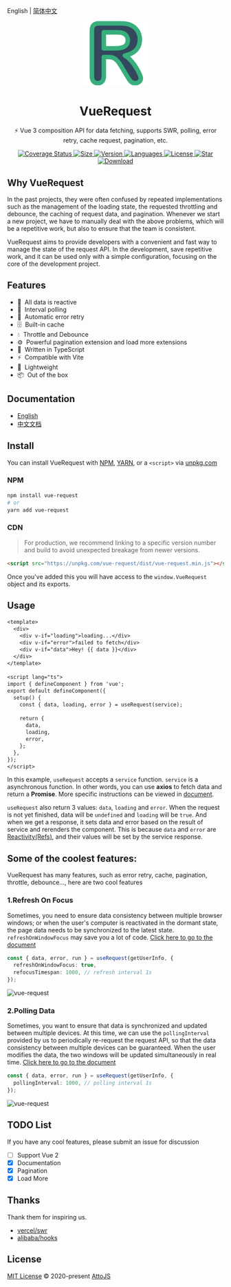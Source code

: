 English | [简体中文](README-zh_CN.md)

<p align="center">
  <a href="https://www.attojs.org">
    <img
      width="150"
      src="https://raw.githubusercontent.com/AttoJS/art/master/vue-request-logo.png"
      alt="VueRequest logo"
    />
  </a>
</p>
<h1 align="center">VueRequest</h1>
<div align="center">
  <p align="center">⚡️ Vue 3 composition API for data fetching, supports SWR, polling, error retry, cache request, pagination, etc.</p>
  <a href="https://codecov.io/github/attojs/vue-request?branch=master">
    <img
      src="https://img.shields.io/codecov/c/github/attojs/vue-request?token=NW2XVQWGPP"
      alt="Coverage Status"
    />
  </a>
  <a href="https://www.npmjs.com/package/vue-request">
    <img src="https://img.shields.io/bundlephobia/minzip/vue-request/latest" alt="Size" />
  </a>
  <a href="https://www.npmjs.com/package/vue-request">
    <img src="https://img.shields.io/npm/v/vue-request" alt="Version" />
  </a>
  <a href="https://www.npmjs.com/package/vue-request">
    <img src="https://img.shields.io/github/languages/top/attojs/vue-request" alt="Languages" />
  </a>
  <a href="https://www.npmjs.com/package/vue-request">
    <img src="https://img.shields.io/npm/l/vue-request" alt="License" />
  </a>
  <a href="https://github.com/AttoJS/vue-request/stargazers">
    <img src="https://img.shields.io/github/stars/attojs/vue-request" alt="Star" />
  </a>
  <a href="https://www.npmjs.com/package/vue-request">
    <img src="https://img.shields.io/npm/dm/vue-request" alt="Download" />
  </a>
</div>

## Why VueRequest

In the past projects, they were often confused by repeated implementations such as the management of the loading state, the requested throttling and debounce, the caching of request data, and pagination. Whenever we start a new project, we have to manually deal with the above problems, which will be a repetitive work, but also to ensure that the team is consistent.

VueRequest aims to provide developers with a convenient and fast way to manage the state of the request API. In the development, save repetitive work, and it can be used only with a simple configuration, focusing on the core of the development project.

## Features

- 🚀 &nbsp;All data is reactive
- 🔄 &nbsp;Interval polling
- 🤖 &nbsp;Automatic error retry
- 🗄 &nbsp;Built-in cache
- 💧 &nbsp;Throttle and Debounce
- ⚙️ &nbsp;Powerful pagination extension and load more extensions
- 📠 &nbsp;Written in TypeScript
- ⚡️ &nbsp;Compatible with Vite
- 🍃 &nbsp;Lightweight
- 📦 &nbsp;Out of the box

## Documentation

- [English](https://www.attojs.org/)
- [中文文档](https://www.attojs.com/)

## Install

You can install VueRequest with [NPM](https://www.npmjs.com/), [YARN](https://yarnpkg.com/), or a `<script>` via [unpkg.com](https://unpkg.com/)

### NPM

```sh
npm install vue-request
# or
yarn add vue-request
```

### CDN

> For production, we recommend linking to a specific version number and build to avoid unexpected breakage from newer versions.

```html
<script src="https://unpkg.com/vue-request/dist/vue-request.min.js"></script>
```

Once you've added this you will have access to the `window.VueRequest` object and its exports.

## Usage

```vue
<template>
  <div>
    <div v-if="loading">loading...</div>
    <div v-if="error">failed to fetch</div>
    <div v-if="data">Hey! {{ data }}</div>
  </div>
</template>

<script lang="ts">
import { defineComponent } from 'vue';
export default defineComponent({
  setup() {
    const { data, loading, error } = useRequest(service);

    return {
      data,
      loading,
      error,
    };
  },
});
</script>
```

In this example, `useRequest` accepts a `service` function. `service` is a asynchronous function. In other words, you can use **axios** to fetch data and return a **Promise**. More specific instructions can be viewed in [document](https://www.attojs.org/guide/documentation/dataFetching.html).

`useRequest` also return 3 values: `data`, `loading` and `error`. When the request is not yet finished, data will be `undefined` and `loading` will be `true`. And when we get a response, it sets data and error based on the result of service and rerenders the component. This is because `data` and `error` are [Reactivity(Refs)](https://v3.vuejs.org/guide/reactivity-fundamentals.html), and their values will be set by the service response.

## Some of the coolest features:

VueRequest has many features, such as error retry, cache, pagination, throttle, debounce..., here are two cool features

### 1.Refresh On Focus

Sometimes, you need to ensure data consistency between multiple browser windows; or when the user's computer is reactivated in the dormant state, the page data needs to be synchronized to the latest state. `refreshOnWindowFocus` may save you a lot of code. [Click here to go to the document](https://www.attojs.org/guide/documentation/refreshOnWindowFocus.html)

```ts
const { data, error, run } = useRequest(getUserInfo, {
  refreshOnWindowFocus: true,
  refocusTimespan: 1000, // refresh interval 1s
});
```

![vue-request](https://z3.ax1x.com/2021/09/10/hXAs8s.gif)

### 2.Polling Data

Sometimes, you want to ensure that data is synchronized and updated between multiple devices. At this time, we can use the `pollingInterval` provided by us to periodically re-request the request API, so that the data consistency between multiple devices can be guaranteed. When the user modifies the data, the two windows will be updated simultaneously in real time. [Click here to go to the document](https://www.attojs.org/guide/documentation/polling.htm)

```ts
const { data, error, run } = useRequest(getUserInfo, {
  pollingInterval: 1000, // polling interval 1s
});
```

![vue-request](https://z3.ax1x.com/2021/09/10/hXAy2n.gif)

## TODO List

If you have any cool features, please submit an issue for discussion

- [ ] Support Vue 2
- [x] Documentation
- [x] Pagination
- [x] Load More

## Thanks

Thank them for inspiring us.

- [vercel/swr](https://github.com/vercel/swr)
- [alibaba/hooks](https://ahooks.js.org/hooks/async#userequest)

## License

[MIT License](https://github.com/AttoJS/vue-request/blob/master/LICENSE) © 2020-present [AttoJS](https://github.com/AttoJS)
